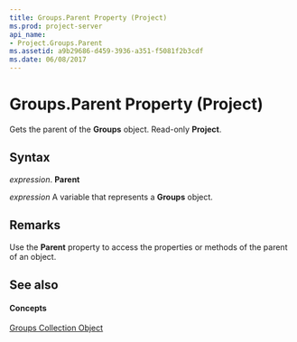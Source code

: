 ```yaml
---
title: Groups.Parent Property (Project)
ms.prod: project-server
api_name:
- Project.Groups.Parent
ms.assetid: a9b29686-d459-3936-a351-f5081f2b3cdf
ms.date: 06/08/2017
---
```



# Groups.Parent Property (Project)

Gets the parent of the  **Groups** object. Read-only **Project**.


## Syntax

 _expression_. **Parent**

 _expression_ A variable that represents a **Groups** object.


## Remarks

Use the  **Parent** property to access the properties or methods of the parent of an object.


## See also


#### Concepts


[Groups Collection Object](groups-object-project.md)
